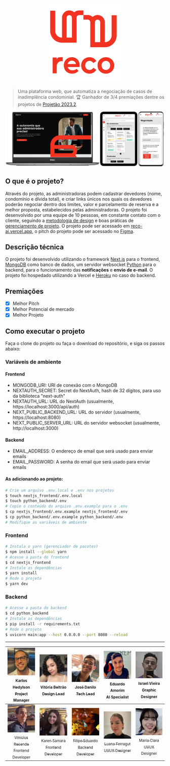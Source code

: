 <p align="center">
  <img src=".github/assets/reco.svg" height="250px" alt="Reco Logo">
</p>

> Uma plataforma web, que automatiza a negociação de casos de inadimplência condominial. 🏆 Ganhador de 3/4 premiações dentre os projetos de [Projetão 2023.2](https://projetao.com.br/).

![Devices image](.github/assets/devices.png)

## O que é o projeto?

Através do projeto, as administradoras podem cadastrar devedores (nome, condomínio e dívida total), e criar links únicos nos quais os devedores poderão negociar dentro dos limites, valor e parcelamento de reserva e a melhor proposta, estabelecidos pelas administradoras. O projeto foi desenvolvido por uma equipe de 10 pessoas, em constante contato com o cliente, seguindo a [metodologia de design](https://autumn-polyanthus-1b3.notion.site/Reco-4977a3135e7645d1b1f83c6c9a9be697?pvs=4) e boas práticas de [gerenciamento de projeto](https://github.com/users/fpeduu/projects/1). O projeto pode ser acessado em [reco-ai.vercel.app](https://reco-ai.vercel.app/), o pitch do projeto pode ser acessado no [Figma](https://www.figma.com/file/1uLPbMhSNexhygowLFBLXO/Apresenta%C3%A7%C3%A3o---Justi%C3%A7a-eficaz?node-id=1733%3A2054&mode=dev).

## Descrição técnica

O projeto foi desenvolvido utilizando o framework [Next.js](https://nextjs.org/) para o frontend, [MongoDB](https://www.mongodb.com/) como banco de dados, um servidor websocket [Python](https://www.python.org/) para o backend, para o funcionamento das **notificações** e **envio de e-mail**. O projeto foi hospedado utilizando a Vercel e [Heroku](https://www.heroku.com/) no caso do backend.

## Premiações

- [x] Melhor Pitch
- [x] Melhor Potencial de mercado
- [x] Melhor Projeto

## Como executar o projeto

Faça o clone do projeto ou faça o download do repositório, e siga os passos abaixo:

### Variáveis de ambiente

#### Frontend
- MONGODB_URI: URI de conexão com o MongoDB
- NEXTAUTH_SECRET: Secret do NextAuth, hash de 32 dígitos, para uso da biblioteca "next-auth"
- NEXTAUTH_URL: URL do NextAuth (usualmente, https://localhost:3000/api/auth)
- NEXT_PUBLIC_BACKEND_URL: URL do servidor (usualmente, https://localhost:8080)
- NEXT_PUBLIC_SERVER_URL: URL do servidor websocket (usualmente, http://localhost:3000)

#### Backend
- EMAIL_ADDRESS: O endereço de email que será usado para enviar emails
- EMAIL_PASSWORD: A senha do email que será usado para enviar emails

#### As adicionando ao projeto:

```bash
# Crie um arquivo .env.local e .env nos projetos
$ touch nextjs_frontend/.env.local
$ touch python_backend/.env
# Copie o conteúdo do arquivo .env.example para o .env
$ cp nextjs_frontend/.env.example nextjs_frontend/.env
$ cp python_backend/.env.example python_backend/.env
# Modifique as variáveis de ambiente
```

### Frontend

```bash
# Instala o yarn (gerenciador de pacotes)
$ npm install --global yarn
# Acesse a pasta do frontend
$ cd nextjs_frontend
# Instale as dependências
$ yarn install
# Rode o projeto
$ yarn dev
```

### Backend

```bash
# Acesse a pasta do backend
$ cd python_backend
# Instale as dependências
$ pip install -r requirements.txt
# Rode o projeto
$ uvicorn main:app --host 0.0.0.0 --port 8080 --reload
```

----
| [<img src=".github/team/karlos.png" width=120><br><sub>Karlos Hedylson <br>Project Manager</sub>](https://www.linkedin.com/in/karloshedylson/) | [<img src=".github/team/vitoria.png" width=120><br><sub>Vitória Beltrão <br>Design Lead</sub>](https://www.linkedin.com/in/vitoriabeltrao/) | [<img src=".github/team/danilo.png" width=120><br><sub>José Danilo <br>Tech Lead</sub>](https://www.linkedin.com/in/jdaniloc/) | [<img src=".github/team/eduardo.png" width=120><br><sub>Eduardo Amorim <br>AI Specialist</sub>](https://www.linkedin.com/in/eduardo-amorim-eaa/) | [<img src=".github/team/israel.png" width=120><br><sub>Israel Vieira <br>Graphic Designer</sub>](https://www.linkedin.com/in/israel-vieira-2b70661a5/) |
| :---: | :---: | :---: | :---: | :---: |
[<img src=".github/team/vinicius.png" width=120><br><sub>Vinicius Resende <br>Frontend Developer</sub>](https://www.linkedin.com/in/vin%C3%ADcius-resende-barbosa/) | [<img src=".github/team/karen.png" width=120><br><sub>Karen Samara <br>Frontend Developer</sub>](https://www.linkedin.com/in/karen-samara/) | [<img src=".github/team/filipe.png" width=120><br><sub>Filipe Eduardo <br>Backend Developer</sub>](https://www.linkedin.com/in/fpeduu/) | [<img src=".github/team/luana.png" width=120><br><sub>Luana Ferragut <br>UI/UX Designer</sub>](https://www.linkedin.com/in/luana-ferragut-a41692230/) | [<img src=".github/team/clara.png" width=120><br><sub>Maria Clara <br>UI/UX Designer</sub>](https://www.linkedin.com/in/maria-clara-706a04239/)